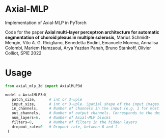 # Axial-MLP
Implementation of Axial-MLP in PyTorch

Code for the paper **Axial multi-layer perceptron architecture for automatic segmentation of choroid plexus in multiple sclerosis**, Marius Schmidt-Mengin, Vito A. G. Ricigliano, Benedetta Bodini, Emanuele Morena, Annalisa Colombi, Mariem Hamzaoui, Arya Yazdan Panah, Bruno Stankoff, Olivier Colliot, SPIE 2022

# Usage
```python
from axial_mlp_3d import AxialMLP3d

model = AxialMLP3d(
   patch_size,      # int or 3-uple
   input_size,      # int or 3-uple. Spatial shape of the input images. Only fixed input is supported.
   in_channels,     # Number of channels in the input (e.g. 1 for most medical images)
   out_channels,    # Number of output channels. Corresponds to the desired number of classes for segmentation. Note that no sigmoid or softmax is applied.
   num_layers=6,    # Number of Axial-MLP blocks
   filters=8,       # Number of filters in the hidden layers
   dropout_rate=0   # Dropout rate, between 0 and 1.
 )
```
